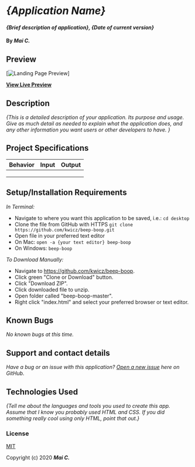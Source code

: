 # _{Application Name}_

#### _{Brief description of application}, {Date of current version}_

#### By _**Mai C.**_


## Preview

[![Landing Page Preview](url-for-img)]

**[View Live Preview](https://kwicz.github.io/{this-repo}/)**

## Description

_{This is a detailed description of your application. Its purpose and usage.  Give as much detail as needed to explain what the application does, and any other information you want users or other developers to have. }_

## Project Specifications

| Behavior | Input | Output |
|---|---|---|
|   |   |   |
|   |   |   |
|   |   |   |

## Setup/Installation Requirements

_In Terminal:_

* Navigate to where you want this application to be saved, i.e.:
```cd desktop```
* Clone the file from GitHub with HTTPS
```git clone https://github.com/kwicz/beep-boop.git```
* Open file in your preferred text editor
* On Mac: ```open -a {your text editor} beep-boop```
* On Windows: ```beep-boop```

_To Download Manually:_

* Navigate to https://github.com/kwicz/beep-boop.
* Click green "Clone or Download" button.
* Click "Download ZIP".
* Click downloaded file to unzip.
* Open folder called "beep-boop-master".
* Right click "index.html" and select your preferred browser or text editor.

## Known Bugs

_No known bugs at this time._

## Support and contact details

_Have a bug or an issue with this application? [Open a new issue](https://github.com/kwicz/{repo-name}/issues) here on GitHub._

## Technologies Used

_{Tell me about the languages and tools you used to create this app. Assume that I know you probably used HTML and CSS. If you did something really cool using only HTML, point that out.}_

### License

[MIT](https://choosealicense.com/licenses/mit/)

Copyright (c) 2020 **_Mai C._**